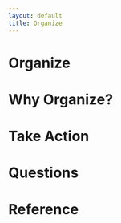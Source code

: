 ```yaml
---
layout: default
title: Organize
---
```


# Organize

# Why Organize?

# Take Action

# Questions

# Reference
